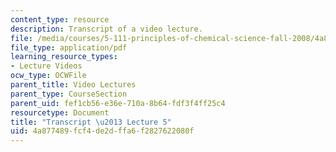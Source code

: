 ```yaml
---
content_type: resource
description: Transcript of a video lecture.
file: /media/courses/5-111-principles-of-chemical-science-fall-2008/4a877489fcf4de2dffa6f2827622080f_5-111F08-L05.pdf
file_type: application/pdf
learning_resource_types:
- Lecture Videos
ocw_type: OCWFile
parent_title: Video Lectures
parent_type: CourseSection
parent_uid: fef1cb56-e36e-710a-8b64-fdf3f4ff25c4
resourcetype: Document
title: "Transcript \u2013 Lecture 5"
uid: 4a877489-fcf4-de2d-ffa6-f2827622080f
---
```

